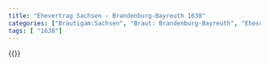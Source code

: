 ```yaml
---
title: "Ehevertrag Sachsen - Brandenburg-Bayreuth 1638"
categories: ["Bräutigam:Sachsen", "Braut: Brandenburg-Bayreuth", "Eheschließung vollzogen?:Ja", "verschiedenkonfessionelle Ehe?:Nein", "Dynastie Bräutigam:Wettin (Albertiner)", "Akteur Bräutigam:Wettin (Albertiner)", "Akteur Braut:Hohenzollern", "Textbezug?:nein", "Ständisch?:nein", "Ratifikation?:nein", "Sonstiges?:nein", "Bräutigam:Sachsen", "Braut: Brandenburg-Bayreuth"]
tags: [ "1638"]
---
```

<!--more-->
{{<v150>}}
